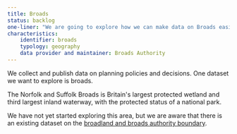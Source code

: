 ```yaml
---
title: Broads
status: backlog
one-liner: "We are going to explore how we can make data on Broads easier to find, use and trust."
characteristics:
    identifier: broads
    typology: geography
    data provider and maintainer: Broads Authority
---
```


We collect and publish data on planning policies and decisions. One dataset we want to explore is broads.

The Norfolk and Suffolk Broads is Britain's largest protected wetland and third largest inland waterway, with the protected status of a national park.

We have not yet started exploring this area, but we are aware that there is an existing dataset on the [broadland and broads authority boundary](https://www.broadland.gov.uk/downloads/file/1186/broadland_and_broads_authority_boundary).
